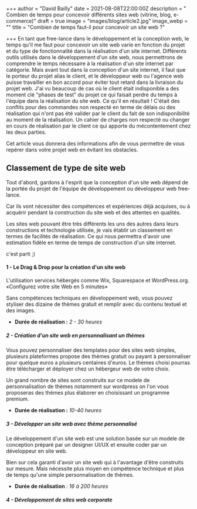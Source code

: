 +++
author = "David Bailly"
date = 2021-08-08T22:00:00Z
description = " Combien de temps pour concevoir différents sites web (vitrine, blog, e-commerce)"
draft = true
image = "images/blog/article2.jpg"
image_webp = ""
title = "Combien de temps faut-il pour concevoir un site web ?"

+++
En tant que free-lance dans le développement et la conception web, le temps qu'il me faut pour concevoir un site web varie en fonction du projet et du type de fonctionnalité dans la réalisation d'un site internet. Différents outils utilisés dans le développement d'un site web, nous permettrons de comprendre le temps nécessaire à la réalisation d'un site internet par catégorie. Mais avant tout dans la conception d'un site internet, il faut que le porteur du projet alias le client, et le développeur web ou l'agence web puisse travailler en bon accord pour éviter tout retard dans la livraison du projet web. J'ai vu beaucoup de cas où le client était indisponible a des moment clé "phases de test" du projet ce qui faisait perdre du temps à l'équipe dans la réalisation du site web. Ce qu'il en résultait ! C'était des conflits pour des commandes non respecté en terme de délais ou des réalisation qui n'ont pas été valider par le client du fait de son indisponibilité au moment de la réalisation. Un cahier de charges non respecté ou changer en cours de réalisation par le client ce qui apporte du mécontentement chez les deux parties.  
  
Cet article vous donnera des informations afin de vous permettre de vous repérer dans votre projet web en évitant les obstacles.

## Classement de type de site web 

  
Tout d'abord, gardons à l'esprit que la conception d'un site web dépend de la portée du projet de l'équipe de développement ou développeur web free-lance.   
  
Car ils vont nécessiter des compétences et expériences déjà acquises, ou à acquérir pendant la construction du site web et des attentes en qualités.  
  
Les sites web pouvant être très différents les uns des autres dans leurs constructions et technologie utilisée, je vais établir un classement en termes de facilités de réalisation. Ce qui nous permettra d'avoir une estimation fidèle en terme de temps de construction d'un site internet.

c'est parti ;) 

#### 1 - Le Drag & Drop pour la création d'un site web 

L'utilisation services hébergés comme Wix, Squarespace et WordPress.org. «Configurez votre site Web en 5 minutes»

Sans compétences techniques en développement web, vous pouvez styliser des dizaine de thèmes gratuit et remplir avec du contenu textuel et des images.

* **Durée de réalisation :** _2 - 30 heures_

##### 2 - Création d'un site web en personnalisant un thèmes

Vous pouvez personnaliser des templates pour des sites web simples, plusieurs plateformes propose des thèmes gratuit ou payant à personnaliser pour quelque euros a plusieurs centaines d'euros. Le thèmes choisi pourras être télécharger et déployer chez un hébergeur web de votre choix.

Un grand nombre de sites sont construits sur ce modele de personnalisation de thèmes notamment sur wordpress on l'on vous proposeras des thèmes plus élaborer en choisissant un programme premium. 

* **Durée de réalisation :** _10-40 heures_

##### 3 - Développer un site web avec thème personnalisé 

Le développement d'un site web est une solution basée sur un modele de conception préparé par un designer UI/UX et ensuite coder par un développeur en site web.

Bien sur cela garanti d'avoir un site web qui à l'avantage d'être construits sur mesure. Mais nécessite plus moyen en compétence technique et plus de temps qu'une simple personnalisation de thèmes.

* **Durée de réalisation** _: 16 à 200 heures_

##### **4 - Développement de sites web corporate**